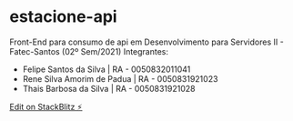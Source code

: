 # estacione-api

Front-End para consumo de api em Desenvolvimento para Servidores II - Fatec-Santos (02º Sem/2021)
Integrantes:
<ul>
  <li>Felipe Santos da Silva | RA - 0050832011041</li>
  <li>Rene Silva Amorim de Padua | RA - 0050831921023</li>
  <li>Thais Barbosa da Silva | RA - 0050831921028</li>
</ul>  
    
    

[Edit on StackBlitz ⚡️](https://stackblitz.com/edit/estacione-api)
